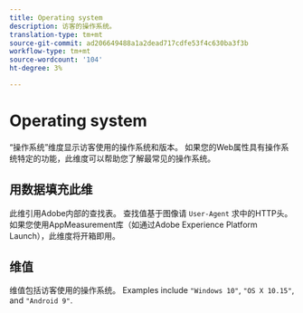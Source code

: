 ```yaml
---
title: Operating system
description: 访客的操作系统。
translation-type: tm+mt
source-git-commit: ad206649488a1a2dead717cdfe53f4c630ba3f3b
workflow-type: tm+mt
source-wordcount: '104'
ht-degree: 3%

---
```



# Operating system

“操作系统”维度显示访客使用的操作系统和版本。 如果您的Web属性具有操作系统特定的功能，此维度可以帮助您了解最常见的操作系统。

## 用数据填充此维

此维引用Adobe内部的查找表。 查找值基于图像请 `User-Agent` 求中的HTTP头。 如果您使用AppMeasurement库（如通过Adobe Experience Platform Launch），此维度将开箱即用。

## 维值

维值包括访客使用的操作系统。 Examples include `"Windows 10"`, `"OS X 10.15"`, and `"Android 9"`.
